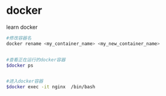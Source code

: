 # docker
learn docker



```bash
#修改容器名
docker rename <my_container_name> <my_new_container_name>


#查看正在运行的docker容器
$docker ps


#进入docker容器
$docker exec -it nginx  /bin/bash
```
